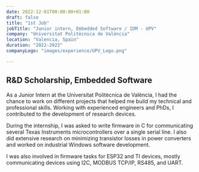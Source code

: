 ```yaml
---
date: 2022-12-01T00:00:00+01:00
draft: false
title: "1st Job"
jobTitle: "Junior intern, Embedded Software / IDM - UPV"
company: "Universitat Politècnica de València"
location: "Valencia, Spain"
duration: "2022-2022"
companyLogo: "images/experience/UPV_Logo.png"

---
```

## R&D Scholarship, Embedded Software

As a Junior Intern at the Universitat Politècnica de València, I had the chance to work on different projects that helped me build my technical and professional skills. Working with experienced engineers and PhDs, I contributed to the development of research devices.

During the internship, I was asked to write firmware in C for communicating several Texas Instruments microcontrollers over a single serial line. I also did extensive research on minimizing transistor losses in power converters and worked on industrial Windows software development.

I was also involved in firmware tasks for ESP32 and TI devices, mostly communicating devices using I2C, MODBUS TCP/IP, RS485, and UART.